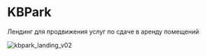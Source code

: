 # KBPark

Лендинг для продвижения услуг по сдаче в аренду помещений


![kbpark_landing_v02](https://user-images.githubusercontent.com/62849901/147545646-5f4bed72-65bf-4fd0-987f-ccf0e4db6eda.jpg)
